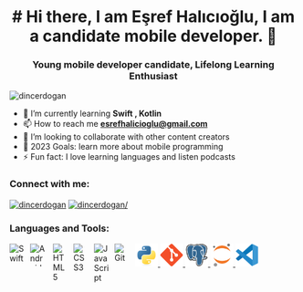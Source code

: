 

<h1 align="center"># Hi there, I am Eşref Halıcıoğlu, I am a candidate mobile developer.  👋 </h1>
<h3 align="center">Young mobile developer candidate, Lifelong Learning Enthusiast</h3>

<p align="left"> <img src="https://komarev.com/ghpvc/?username=dincerdogan&label=Profile%20views&color=0e75b6&style=flat" alt="dincerdogan" /> </p>

- 🌱 I’m currently learning **Swift , Kotlin**
- 📫 How to reach me **esrefhalicioglu@gmail.com**
- 👯 I’m looking to collaborate with other content creators
- 🥅 2023 Goals: learn more about mobile programming
- ⚡ Fun fact: I love learning languages and listen podcasts

<h3 align="left">Connect with me:</h3>
<p align="left">
<a href="https://twitter.com/hlcesref" target="blank"><img align="center" src="https://cdn.jsdelivr.net/npm/simple-icons@3.0.1/icons/twitter.svg" alt="dincerdogan" height="30" width="40" /></a>
<a href="https://www.linkedin.com/in/esrefhalicioglu/" target="blank"><img align="center" src="https://cdn.jsdelivr.net/npm/simple-icons@3.0.1/icons/linkedin.svg" alt="dincerdogan/" height="30" width="40" /></a>
</p>

<h3 align="left">Languages and Tools:</h3>
<p 

<a target="_blank">


<img align="left"  src="https://cdn-icons-png.flaticon.com/128/732/732250.png" data-src="https://cdn-icons-png.flaticon.com/128/732/732250.png" alt="Swift " title="Swift " width="26" height="40" class="lzy lazyload--done" srcset="https://cdn-icons-png.flaticon.com/128/732/732250.png 4x" style="padding-right:10px" />

<img align="left" src="https://cdn-icons-png.flaticon.com/128/518/518705.png" data-src="https://cdn-icons-png.flaticon.com/128/518/518705.png" alt="Android " title="Android " width="30" height="40" class="lzy lazyload--done" srcset="https://cdn-icons-png.flaticon.com/128/518/518705.png 4x" 
style="padding-right:10px" />
	
 <img align="left" alt="HTML5" width="26px" src="https://cdn.jsdelivr.net/gh/devicons/devicon/icons/html5/html5-original.svg" style="padding-right:10px;" />
<img align="left" alt="CSS3" width="26px" src="https://cdn.jsdelivr.net/gh/devicons/devicon/icons/css3/css3-original.svg" style="padding-right:10px;" />
<img align="left" alt="JavaScript" width="26px" src="https://cdn.jsdelivr.net/gh/devicons/devicon/icons/javascript/javascript-original.svg" style="padding-right:10px;" />
<img align="left" alt="Git" width="26px" src="https://cdn.jsdelivr.net/gh/devicons/devicon/icons/git/git-original.svg" style="padding-right:10px;" />
 </a>
<a href="https://www.python.org/" target="_blank"> <img src="https://raw.githubusercontent.com/devicons/devicon/master/icons/python/python-original.svg" alt="Python" width="40" height="40"/> </a>
<a href="https://git-scm.com/" target="_blank"> <img src="https://raw.githubusercontent.com/devicons/devicon/master/icons/git/git-original.svg" alt="Git" width="40" height="40"/> </a>
<a href="https://www.postgresql.org/" target="_blank"> <img src="https://raw.githubusercontent.com/devicons/devicon/master/icons/postgresql/postgresql-original.svg" alt="PostgreSQL" width="40" height="40"/> </a>
<a href="https://jupyter.org/" target="_blank"> <img src="https://raw.githubusercontent.com/devicons/devicon/master/icons/jupyter/jupyter-original.svg" alt="Jupyter" width="40" height="40"/> </a>
<a href="https://code.visualstudio.com/" target="_blank"> <img src="https://raw.githubusercontent.com/devicons/devicon/master/icons/vscode/vscode-original.svg" alt="VsCode" width="40" height="40"/> </a>

</p>
